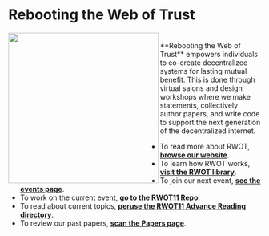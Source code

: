 # Rebooting the Web of Trust

<img align="left" src="https://www.weboftrust.info/assets/images/rwot-logo.png" width=300>

<br>
**Rebooting the Web of Trust** empowers individuals to co-create decentralized systems for lasting mutual benefit. This is done through virtual salons and design workshops where we make statements, collectively author papers, and write code to support the next generation of the decentralized internet.

* To read more about RWOT, [**browse our website**](https://www.weboftrust.info/about/).
* To learn how RWOT works, [**visit the RWOT library**](https://www.weboftrust.info/library/).
* To join our next event, [**see the events page**](https://www.weboftrust.info/events/).
* To work on the current event, [**go to the RWOT11 Repo**](https://github.com/WebOfTrustInfo/rwot11-the-hague).
* To read about current topics, [**peruse the RWOT11 Advance Reading directory**](https://github.com/WebOfTrustInfo/rwot11-the-hague/tree/master/advance-readings#readme).
* To review our past papers, [**scan the Papers page**](https://www.weboftrust.info/papers/).
